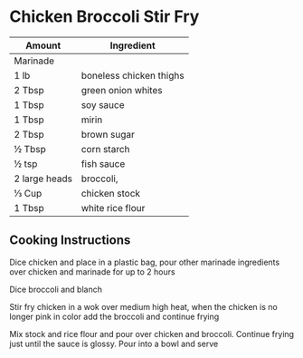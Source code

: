 # Chicken Broccoli Stir Fry

|Amount|Ingredient|
|----|----|
Marinade |
1 lb | boneless chicken thighs
2 Tbsp | green onion whites
1 Tbsp | soy sauce
1 Tbsp | mirin
2 Tbsp | brown sugar
½ Tbsp | corn starch
½ tsp | fish sauce
2 large heads |broccoli,
⅓ Cup | chicken stock
1 Tbsp | white rice flour

## Cooking Instructions
Dice chicken and place in a plastic bag, pour other marinade ingredients over chicken and marinade for up to 2 hours

Dice broccoli and blanch

Stir fry chicken in a wok over medium high heat, when the chicken is no longer pink in color add the broccoli and continue frying

Mix stock and rice flour and pour over chicken and broccoli. Continue frying just until the sauce is glossy. Pour into a bowl and serve


